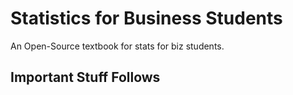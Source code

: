 # Statistics for Business Students

An Open-Source textbook for stats for biz students.

## Important Stuff Follows


